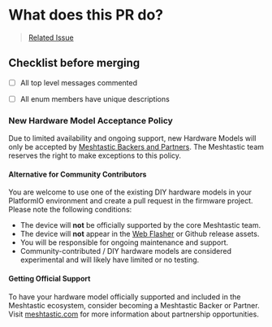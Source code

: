 <!-- Describe what you are intending to change -->

# What does this PR do?

<!-- Please remove or replace the issue url -->

> [Related Issue](https://github.com/meshtastic/protobufs/issues/0)

## Checklist before merging

- [ ] All top level messages commented
- [ ] All enum members have unique descriptions


### New Hardware Model Acceptance Policy

Due to limited availability and ongoing support, new Hardware Models will only be accepted by [Meshtastic Backers and Partners](https://meshtastic.com/). The Meshtastic team reserves the right to make exceptions to this policy.

#### Alternative for Community Contributors

You are welcome to use one of the existing DIY hardware models in your PlatformIO environment and create a pull request in the firmware project. Please note the following conditions:

- The device will **not** be officially supported by the core Meshtastic team.
- The device will **not** appear in the [Web Flasher](https://flasher.meshtastic.org/) or Github release assets.
- You will be responsible for ongoing maintenance and support.
- Community-contributed / DIY hardware models are considered experimental and will likely have limited or no testing.

#### Getting Official Support

To have your hardware model officially supported and included in the Meshtastic ecosystem, consider becoming a Meshtastic Backer or Partner. Visit [meshtastic.com](https://meshtastic.com/) for more information about partnership opportunities.
